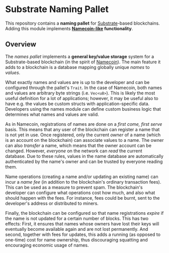 # Substrate Naming Pallet

This repository contains a **naming pallet** for
[Substrate](https://substrate.dev/)-based blockchains.  Adding this module
implements **[Namecoin-like](https://www.namecoin.org/) functionality**.

## Overview

The *names pallet* implements a **general key/value storage** system for
a Substrate-based blockchain (in the spirit of
[Namecoin](https://www.namecoin.org/)).  The main feature it adds to
a blockchain is a database mapping globally unique *names* to *values*.

What exactly names and values are is up to the developer and can be configured
through the pallet's `Trait`.  In the case of Namecoin, both names and
values are arbitrary byte strings (i.e. `Vec<u8>`).  This is likely the
most useful definition for a lot of applications; however, it may be useful
also to have e.g. the values be custom structs with application-specific data.
Developers using the names module can define custom business logic
that determines what names and values are valid.

As in Namecoin, registrations of names are done on a *first come, first serve*
basis.  This means that any user of the blockchain can register a name that
is not yet in use.  Once registered, only the current *owner* of a name
(which is an account on the blockchain) can associate values to a name.
The owner can also *transfer* a name, which means that the owner account
can be changed.  However, *everyone* on the network can *read* the current
database.  Due to these rules, values in the name database are automatically
authenticated by the name's owner and can be trusted by everyone reading them.

Name operations (creating a name and/or updating an existing name) can
incur a *name fee* (in addition to the blockchain's ordinary transaction
fees).  This can be used as a measure to prevent spam.  The blockchain's
developer can configure what operations cost how much, and also what should
happen with the fees.  For instance, fees could be burnt, sent to the
developer's address or distributed to miners.

Finally, the blockchain can be configured so that name registrations *expire*
if the name is not updated for a certain number of blocks.  This has two
effects:  First, it ensures that names whose owners have lost their keys
will eventually become available again and are not lost permanently.
And second, together with fees for updates, this adds a running (as opposed
to one-time) cost for name ownership, thus discouraging squatting and
encouraging economic usage of names.
